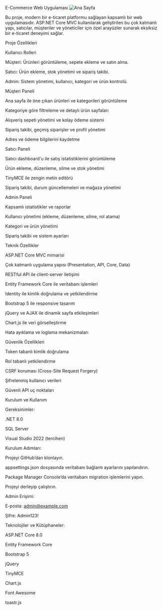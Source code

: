 E-Commerce Web Uygulaması
![Ana Sayfa](https://img001.prntscr.com/file/img001/Tjmr2fneSD2WWVbP334SvA.png)

Bu proje, modern bir e-ticaret platformu sağlayan kapsamlı bir web uygulamasıdır. ASP.NET Core MVC kullanılarak geliştirilen bu çok katmanlı yapı, satıcılar, müşteriler ve yöneticiler için özel arayüzler sunarak eksiksiz bir e-ticaret deneyimi sağlar.

Proje Özellikleri

Kullanıcı Rolleri

Müşteri: Ürünleri görüntüleme, sepete ekleme ve satın alma.

Satıcı: Ürün ekleme, stok yönetimi ve sipariş takibi.

Admin: Sistem yönetimi, kullanıcı, kategori ve ürün kontrolü.

Müşteri Paneli

Ana sayfa ile öne çıkan ürünleri ve kategorileri görüntüleme

Kategoriye göre filtreleme ve detaylı ürün sayfaları

Alışveriş sepeti yönetimi ve kolay ödeme sistemi

Sipariş takibi, geçmiş siparişler ve profil yönetimi

Adres ve ödeme bilgilerini kaydetme

Satıcı Paneli

Satıcı dashboard'u ile satış istatistiklerini görüntüleme

Ürün ekleme, düzenleme, silme ve stok yönetimi

TinyMCE ile zengin metin editörü

Sipariş takibi, durum güncellemeleri ve mağaza yönetimi

Admin Paneli

Kapsamlı istatistikler ve raporlar

Kullanıcı yönetimi (ekleme, düzenleme, silme, rol atama)

Kategori ve ürün yönetimi

Sipariş takibi ve sistem ayarları

Teknik Özellikler

ASP.NET Core MVC mimarisi

Çok katmanlı uygulama yapısı (Presentation, API, Core, Data)

RESTful API ile client-server iletişimi

Entity Framework Core ile veritabanı işlemleri

Identity ile kimlik doğrulama ve yetkilendirme

Bootstrap 5 ile responsive tasarım

jQuery ve AJAX ile dinamik sayfa etkileşimleri

Chart.js ile veri görselleştirme

Hata ayıklama ve loglama mekanizmaları

Güvenlik Özellikleri

Token tabanlı kimlik doğrulama

Rol tabanlı yetkilendirme

CSRF koruması (Cross-Site Request Forgery)

Şifrelenmiş kullanıcı verileri

Güvenli API uç noktaları

Kurulum ve Kullanım

Gereksinimler:

.NET 8.0

SQL Server

Visual Studio 2022 (tercihen)

Kurulum Adımları:

Projeyi GitHub’dan klonlayın.

appsettings.json dosyasında veritabanı bağlantı ayarlarını yapılandırın.

Package Manager Console’da veritabanı migration işlemlerini yapın.

Projeyi derleyip çalıştırın.

Admin Erişimi:

E-posta: admin@example.com

Şifre: Admin123!


Teknolojiler ve Kütüphaneler:

ASP.NET Core 8.0

Entity Framework Core

Bootstrap 5

jQuery

TinyMCE

Chart.js

Font Awesome

toastr.js
